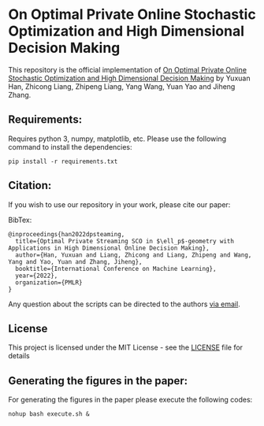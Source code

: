 # On Optimal Private Online Stochastic Optimization and High Dimensional Decision Making

This repository is the official implementation of [On Optimal Private Online Stochastic Optimization and High
Dimensional Decision Making]() by Yuxuan Han, Zhicong Liang, Zhipeng Liang, Yang Wang, Yuan Yao and Jiheng Zhang.

## Requirements:

Requires python 3, numpy, matplotlib, etc.
Please use the following command to install the dependencies:
```setup
pip install -r requirements.txt
```

## Citation:
If you wish to use our repository in your work, please cite our paper:

BibTex:
```
@inproceedings{han2022dpsteaming,
  title={Optimal Private Streaming SCO in $\ell_p$-geometry with Applications in High Dimensional Online Decision Making},
  author={Han, Yuxuan and Liang, Zhicong and Liang, Zhipeng and Wang, Yang and Yao, Yuan and Zhang, Jiheng},
  booktitle={International Conference on Machine Learning},
  year={2022},
  organization={PMLR}
}
```

Any question about the scripts can be directed to the authors <a href = "mailto: zliangao@connect.ust.hk"> via email</a>.

## License

This project is licensed under the MIT License - see the [LICENSE](LICENSE) file for details

## Generating the figures in the paper:

For generating the figures in the paper please execute the following codes:
```
nohup bash execute.sh &
```
